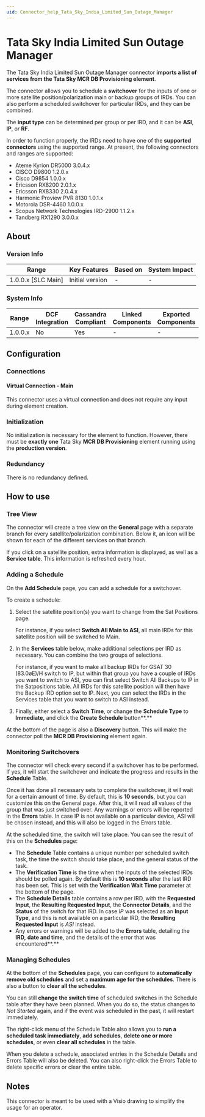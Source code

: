 ```yaml
---
uid: Connector_help_Tata_Sky_India_Limited_Sun_Outage_Manager
---
```


# Tata Sky India Limited Sun Outage Manager

The Tata Sky India Limited Sun Outage Manager connector **imports a list of services from the Tata Sky MCR DB Provisioning element**.

The connector allows you to schedule a **switchover** for the inputs of one or more satellite position/polarization main or backup groups of IRDs. You can also perform a scheduled switchover for particular IRDs, and they can be combined.

The **input type** can be determined per group or per IRD, and it can be **ASI**, **IP**, or **RF**.

In order to function properly, the IRDs need to have one of the **supported connectors** using the supported range. At present, the following connectors and ranges are supported:

- Ateme Kyrion DR5000 3.0.4.x
- CISCO D9800 1.2.0.x
- Cisco D9854 1.0.0.x
- Ericsson RX8200 2.0.1.x
- Ericsson RX8330 2.0.4.x
- Harmonic Proview PVR 8130 1.0.1.x
- Motorola DSR-4460 1.0.0.x
- Scopus Network Technologies IRD-2900 1.1.2.x
- Tandberg RX1290 3.0.0.x

## About

### Version Info

| **Range**            | **Key Features** | **Based on** | **System Impact** |
|----------------------|------------------|--------------|-------------------|
| 1.0.0.x \[SLC Main\] | Initial version  | \-           | \-                |

### System Info

| **Range** | **DCF Integration** | **Cassandra Compliant** | **Linked Components** | **Exported Components** |
|-----------|---------------------|-------------------------|-----------------------|-------------------------|
| 1.0.0.x   | No                  | Yes                     | \-                    | \-                      |

## Configuration

### Connections

#### Virtual Connection - Main

This connector uses a virtual connection and does not require any input during element creation.

### Initialization

No initialization is necessary for the element to function. However, there must be **exactly one** Tata Sky **MCR DB Provisioning** element running using the **production version**.

### Redundancy

There is no redundancy defined.

## How to use

### Tree View

The connector will create a tree view on the **General** page with a separate branch for every satellite/polarization combination. Below it, an icon will be shown for each of the different services on that branch.

If you click on a satellite position, extra information is displayed, as well as a **Service table**. This information is refreshed every hour.

### Adding a Schedule

On the **Add Schedule** page, you can add a schedule for a switchover.

To create a schedule:

1. Select the satellite position(s) you want to change from the Sat Positions page.

   For instance, if you select **Switch All Main to ASI**, all main IRDs for this satellite position will be switched to Main.

1. In the **Services** table below, make additional selections per IRD as necessary. You can combine the two groups of selections.

   For instance, if you want to make all backup IRDs for GSAT 30 (83.0øE)/H switch to IP, but within that group you have a couple of IRDs you want to switch to ASI, you can first select Switch All Backups to IP in the Satpositions table. All IRDs for this satellite position will then have the Backup IRD option set to IP. Next, you can select the IRDs in the Services table that you want to switch to ASI instead.

1. Finally, either select a **Switch Time**, or change the **Schedule Type** to **Immediate,** and click the **Create Schedule** button**.**

At the bottom of the page is also a **Discovery** button. This will make the connector poll the **MCR DB Provisioning** element again.

### Monitoring Switchovers

The connector will check every second if a switchover has to be performed. If yes, it will start the switchover and indicate the progress and results in the **Schedule** Table.

Once it has done all necessary sets to complete the switchover, it will wait for a certain amount of time. By default, this is **10 seconds**, but you can customize this on the General page. After this, it will read all values of the group that was just switched over. Any warnings or errors will be reported in the **Errors** table. In case IP is not available on a particular device, ASI will be chosen instead, and this will also be logged in the Errors table.

At the scheduled time, the switch will take place. You can see the result of this on the **Schedules** page:

- The **Schedule** Table contains a unique number per scheduled switch task, the time the switch should take place, and the general status of the task.
- The **Verification Time** is the time when the inputs of the selected IRDs should be polled again. By default this is **10 seconds** after the last IRD has been set. This is set with the **Verification Wait Time** parameter at the bottom of the page.
- The **Schedule Details** table contains a row per IRD, with the **Requested Input**, the **Resulting Requested Input**, the **Connector Details**, and the **Status** of the switch for that IRD.
  In case *IP* was selected as an **Input Type**, and this is not available on a particular IRD, the **Resulting Requested Input** is *ASI* instead.
- Any errors or warnings will be added to the **Errors** table, detailing the **IRD,** **date and time**, and the details of the error that was encountered**.**

### Managing Schedules

At the bottom of the **Schedules** page, you can configure to **automatically remove old schedules** and set a **maximum age for the schedules**. There is also a button to **clear all the schedules**.

You can still **change the switch time** of scheduled switches in the Schedule table after they have been planned. When you do so, the status changes to *Not Started* again, and if the event was scheduled in the past, it will restart immediately.

The right-click menu of the Schedule Table also allows you to **run a scheduled task immediately**, **add schedules**, **delete one or more schedules**, or even **clear all schedules** in the table.

When you delete a schedule, associated entries in the Schedule Details and Errors Table will also be deleted. You can also right-click the Errors Table to delete specific errors or clear the entire table.

## Notes

This connector is meant to be used with a Visio drawing to simplify the usage for an operator.

